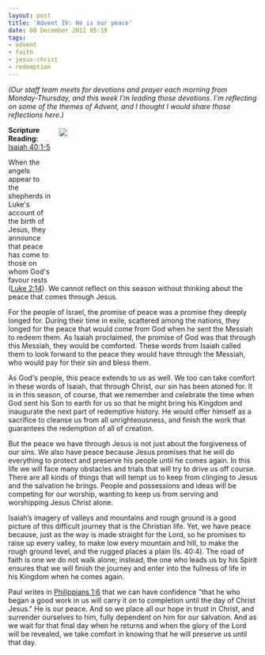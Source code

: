 ```yaml
---
layout: post
title: 'Advent IV: He is our peace'
date: 08 December 2011 05:19
tags:
- advent
- faith
- jesus-christ
- redemption
---
```

<p><em>(Our staff team meets for devotions and prayer each morning from Monday-Thursday, and this week I'm leading those devotions. I'm reflecting on some of the themes of Advent, and I thought I would share those reflections here.)</em></p>
<div style="float: right; margin: 5px 1px 0px 15px; width: 400px; height: 299px;"><img src="https://dl.dropbox.com/u/3897986/Jake%20Blog%20Images/tranquil2.jpg" /></div>
<p><strong>Scripture Reading:</strong> <a href="http://biblia.com/bible/niv/Is40.1-5">Isaiah 40:1-5</a></p>
<p>When the angels appear to the shepherds in Luke's account of the birth of Jesus, they announce that peace has come to those on whom God's favour rests (<a href="http://biblia.com/bible/niv/Lk2.14">Luke 2:14</a>). We cannot reflect on this season without thinking about the peace that comes through Jesus.</p>
<p>For the people of Israel, the promise of peace was a promise they deeply longed for. During their time in exile, scattered among the nations, they longed for the peace that would come from God when he sent the Messiah to redeem them. As Isaiah proclaimed, the promise of God was that through this Messiah, they would be comforted. These words from Isaiah called them to look forward to the peace they would have through the Messiah, who would pay for their sin and bless them.</p>
<p>As God's people, this peace extends to us as well. We too can take comfort in these words of Isaiah, that through Christ, our sin has been atoned for. It is in this season, of course, that we remember and celebrate the time when God sent his Son to earth for us so that he might bring his Kingdom and inaugurate the next part of redemptive history. He would offer himself as a sacrifice to cleanse us from all unrighteousness, and finish the work that guarantees the redemption of all of creation.</p>
<p>But the peace we have through Jesus is not just about the forgiveness of our sins. We also have peace because Jesus promises that he will do everything to protect and preserve his people until he comes again. In this life we will face many obstacles and trials that will try to drive us off course. There are all kinds of things that will tempt us to keep from clinging to Jesus and the salvation he brings. People and possessions and ideas will be competing for our worship, wanting to keep us from serving and worshipping Jesus Christ alone.</p>
<p>Isaiah&rsquo;s imagery of valleys and mountains and rough ground is a good picture of this difficult journey that is the Christian life. Yet, we have peace because, just as the way is made straight for the Lord, so he promises to raise up every valley, to make low every mountain and hill, to make the rough ground level, and the rugged places a plain (Is. 40:4). The road of faith is one we do not walk alone; instead, the one who leads us by his Spirit ensures that we will finish the journey and enter into the fullness of life in his Kingdom when he comes again.</p>

Paul writes in <a href="http://biblia.com/bible/niv/Php1.6">Philippians 1:6</a> that we can have confidence "that he who began a good work in us will carry it on to completion until the day of Christ Jesus." He is our peace. And so we place all our hope in trust in Christ, and surrender ourselves to him, fully dependent on him for our salvation. And as we wait for that final day when he returns and when the glory of the Lord will be revealed, we take comfort in knowing that he will preserve us until that day.
